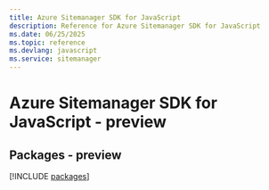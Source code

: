 ```yaml
---
title: Azure Sitemanager SDK for JavaScript
description: Reference for Azure Sitemanager SDK for JavaScript
ms.date: 06/25/2025
ms.topic: reference
ms.devlang: javascript
ms.service: sitemanager
---
```

# Azure Sitemanager SDK for JavaScript - preview
## Packages - preview
[!INCLUDE [packages](sitemanager-index.md)]